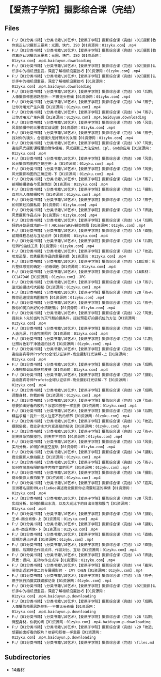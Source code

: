# 【爱燕子学院】摄影综合课（完结）

## Files

- `F:/【01分类书籍】\分类书籍\10艺术\【爱燕子学院】摄影综合课（完结）\01[摄影]教你真正认识摄影三要素：光圈、快门、ISO【01资源网：01zyku.com】.mp4`
- `F:/【01分类书籍】\分类书籍\10艺术\【爱燕子学院】摄影综合课（完结）\01[摄影]教你真正认识摄影三要素：光圈、快门、ISO【01资源网：01zyku.com】.mp4.baiduyun.downloading`
- `F:/【01分类书籍】\分类书籍\10艺术\【爱燕子学院】摄影综合课（完结）\02[摄影]认识手中的相机很重要，深度了解相机设置技巧【01资源网：01zyku.com】.mp4`
- `F:/【01分类书籍】\分类书籍\10艺术\【爱燕子学院】摄影综合课（完结）\02[摄影]认识手中的相机很重要，深度了解相机设置技巧【01资源网：01zyku.com】.mp4.baiduyun.downloading`
- `F:/【01分类书籍】\分类书籍\10艺术\【爱燕子学院】摄影综合课（完结）\03「后期」人像摄影修图思路刨析--不做无头苍蝇【01资源网：01zyku.com】.mp4`
- `F:/【01分类书籍】\分类书籍\10艺术\【爱燕子学院】摄影综合课（完结）\04「燕子」让你对用光产生兴趣【01资源网：01zyku.com】.mp4`
- `F:/【01分类书籍】\分类书籍\10艺术\【爱燕子学院】摄影综合课（完结）\04「燕子」让你对用光产生兴趣【01资源网：01zyku.com】.mp4.baiduyun.downloading`
- `F:/【01分类书籍】\分类书籍\10艺术\【爱燕子学院】摄影综合课（完结）\05「风景」风景拍摄中的三要素实战设置【01资源网：01zyku.com】.mp4`
- `F:/【01分类书籍】\分类书籍\10艺术\【爱燕子学院】摄影综合课（完结）\06「燕子」找对你的镜头，合适镜头是好照片的关键【01资源网：01zyku.com】.mp4`
- `F:/【01分类书籍】\分类书籍\10艺术\【爱燕子学院】摄影综合课（完结）\07「风景」高级风光摄影课程里的附件使用，风光摄影三大法宝Nd，Cpl，Gnd的应用【01资源网：01zyku.com】.mp4`
- `F:/【01分类书籍】\分类书籍\10艺术\【爱燕子学院】摄影综合课（完结）\08「风景」风光摄影构图的正确应用-上【01资源网：01zyku.com】.mp4`
- `F:/【01分类书籍】\分类书籍\10艺术\【爱燕子学院】摄影综合课（完结）\09「风景」风光摄影构图的正确应用-下【01资源网：01zyku.com】.mp4`
- `F:/【01分类书籍】\分类书籍\10艺术\【爱燕子学院】摄影综合课（完结）\10「燕子」前期拍摄装备与思路策划【01资源网：01zyku.com】.mp4`
- `F:/【01分类书籍】\分类书籍\10艺术\【爱燕子学院】摄影综合课（完结）\11「摄影」自然光人像拍摄技巧【01资源网：01zyku.com】.mp4`
- `F:/【01分类书籍】\分类书籍\10艺术\【爱燕子学院】摄影综合课（完结）\12「燕子」如何策划拍摄私房【01资源网：01zyku.com】.mp4`
- `F:/【01分类书籍】\分类书籍\10艺术\【爱燕子学院】摄影综合课（完结）\13「直播」风景摄影作品点评【01资源网：01zyku.com】.mp4`
- `F:/【01分类书籍】\分类书籍\10艺术\【爱燕子学院】摄影综合课（完结）\14「后期」好的开始是成功的一半！用CameraRaw铺垫修图【01资源网：01zyku.com】.mp4`
- `F:/【01分类书籍】\分类书籍\10艺术\【爱燕子学院】摄影综合课（完结）\15「直播」前期课程总结与互动点评【01资源网：01zyku.com】.mp4`
- `F:/【01分类书籍】\分类书籍\10艺术\【爱燕子学院】摄影综合课（完结）\16「后期」玩转PS曲线工具【01资源网：01zyku.com】.mp4`
- `F:/【01分类书籍】\分类书籍\10艺术\【爱燕子学院】摄影综合课（完结）\17「妆造」妆发造型，优秀摄影作品的重要前提【01资源网：01zyku.com】.mp4`
- `F:/【01分类书籍】\分类书籍\10艺术\【爱燕子学院】摄影综合课（完结）\18后期：照片整体感觉的确定--初级调色【01资源网：01zyku.com】.mp4`
- `F:/【01分类书籍】\分类书籍\10艺术\【爱燕子学院】摄影综合课（完结）\18素材：CC1A7946【01资源网：01zyku.com】.JPG`
- `F:/【01分类书籍】\分类书籍\10艺术\【爱燕子学院】摄影综合课（完结）\19「燕子」逆光拍摄技巧大揭秘【01资源网：01zyku.com】.mp4`
- `F:/【01分类书籍】\分类书籍\10艺术\【爱燕子学院】摄影综合课（完结）\20「燕子」教你迅速提高构图技巧【01资源网：01zyku.com】.mp4`
- `F:/【01分类书籍】\分类书籍\10艺术\【爱燕子学院】摄影综合课（完结）\21「燕子」教你如何拍出好的小清新照片【01资源网：01zyku.com】.mp4`
- `F:/【01分类书籍】\分类书籍\10艺术\【爱燕子学院】摄影综合课（完结）\22「风景」提前未卜先知当时的天气和拍摄条件，提前预定好拍摄机位的方法【01资源网：01zyku.com】.mp4`
- `F:/【01分类书籍】\分类书籍\10艺术\【爱燕子学院】摄影综合课（完结）\23「摄影」人造光源，打造完美照片【01资源网：01zyku.com】.mp4`
- `F:/【01分类书籍】\分类书籍\10艺术\【爱燕子学院】摄影综合课（完结）\24「后期」让照片色彩干净通透的技巧【01资源网：01zyku.com】.mp4`
- `F:/【01分类书籍】\分类书籍\10艺术\【爱燕子学院】摄影综合课（完结）\25「摄影」高级嘉宾导师Profoto全球认证讲师-商业摄影灯光讲解-上【01资源网：01zyku.com】.mp4`
- `F:/【01分类书籍】\分类书籍\10艺术\【爱燕子学院】摄影综合课（完结）\26「后期」人像棚拍调出质感的皮肤【01资源网：01zyku.com】.mp4`
- `F:/【01分类书籍】\分类书籍\10艺术\【爱燕子学院】摄影综合课（完结）\27「摄影」高级嘉宾导师Profoto全球认证讲师-商业摄影灯光讲解-下【01资源网：01zyku.com】.mp4`
- `F:/【01分类书籍】\分类书籍\10艺术\【爱燕子学院】摄影综合课（完结）\28「后期」调整身材，你我的痛【01资源网：01zyku.com】.mp4`
- `F:/【01分类书籍】\分类书籍\10艺术\【爱燕子学院】摄影综合课（完结）\29「妆造」想要拍出好看的胶片？妆容和胶卷一样重要【01资源网：01zyku.com】.mp4`
- `F:/【01分类书籍】\分类书籍\10艺术\【爱燕子学院】摄影综合课（完结）\30「后期」精益求精！提升一般人注意不到的细节【01资源网：01zyku.com】.mp4`
- `F:/【01分类书籍】\分类书籍\10艺术\【爱燕子学院】摄影综合课（完结）\31「妆造」摆脱俗套，商业杂志大片变高级的秘诀【01资源网：01zyku.com】.mp4`
- `F:/【01分类书籍】\分类书籍\10艺术\【爱燕子学院】摄影综合课（完结）\32「燕子」阴天日系拍摄技巧，阴天并不可怕【01资源网：01zyku.com】.mp4`
- `F:/【01分类书籍】\分类书籍\10艺术\【爱燕子学院】摄影综合课（完结）\33「风景」实战分析，如何拍出星空星轨【01资源网：01zyku.com】.mp4`
- `F:/【01分类书籍】\分类书籍\10艺术\【爱燕子学院】摄影综合课（完结）\34「摄影」商业摄影人像拍摄上【01资源网：01zyku.com】.mp4`
- `F:/【01分类书籍】\分类书籍\10艺术\【爱燕子学院】摄影综合课（完结）\35「燕子」如何在简单有限的条件内拍丰富的照片【01资源网：01zyku.com】.mp4`
- `F:/【01分类书籍】\分类书籍\10艺术\【爱燕子学院】摄影综合课（完结）\36「摄影」商业摄影人像拍摄下【01资源网：01zyku.com】.mp4`
- `F:/【01分类书籍】\分类书籍\10艺术\【爱燕子学院】摄影综合课（完结）\37「嘉宾」亚洲著名摄影师LeslieKee讲述商业摄影你必须要知道的事情【01资源网：01zyku.com】.mp4`
- `F:/【01分类书籍】\分类书籍\10艺术\【爱燕子学院】摄影综合课（完结）\38「风景」实战分析，如何拍摄出水流，以及大光比下的日出日落和慢门【01资源网：01zyku.com】.mp4`
- `F:/【01分类书籍】\分类书籍\10艺术\【爱燕子学院】摄影综合课（完结）\39「摄影」王卓-商业肖像-上【01资源网：01zyku.com】.mp4`
- `F:/【01分类书籍】\分类书籍\10艺术\【爱燕子学院】摄影综合课（完结）\40「摄影」王卓-商业肖像-下【01资源网：01zyku.com】.mp4`
- `F:/【01分类书籍】\分类书籍\10艺术\【爱燕子学院】摄影综合课（完结）\41「直播」后期沟通点评课【01资源网：01zyku.com】.mp4`
- `F:/【01分类书籍】\分类书籍\10艺术\【爱燕子学院】摄影综合课（完结）\42「直播」摄影、后期联合作品点评、作品对比、互动【01资源网：01zyku.com】.mp4`
- `F:/【01分类书籍】\分类书籍\10艺术\【爱燕子学院】摄影综合课（完结）\43「直播」风景：提问、互动与作业点评【01资源网：01zyku.com】.mp4`
- `F:/【01分类书籍】\分类书籍\10艺术\【爱燕子学院】摄影综合课（完结）\44「嘉宾」带你走近岩井俊二的专属摄影师 - IVY CHEN【01资源网：01zyku.com】.mp4`
- `F:/【01分类书籍】\分类书籍\10艺术\【爱燕子学院】摄影综合课（完结）\45「燕子」燕子旅行拍摄实践讲解记录【01资源网：01zyku.com】.mp4`
- `F:/【01分类书籍】\分类书籍\10艺术\【爱燕子学院】摄影综合课（完结）\02[摄影]认识手中的相机很重要，深度了解相机设置技巧【01资源网：01zyku.com】.mp4.baiduyun.p.downloading`
- `F:/【01分类书籍】\分类书籍\10艺术\【爱燕子学院】摄影综合课（完结）\03「后期」人像摄影修图思路刨析--不做无头苍蝇【01资源网：01zyku.com】.mp4.baiduyun.p.downloading`
- `F:/【01分类书籍】\分类书籍\10艺术\【爱燕子学院】摄影综合课（完结）\28「后期」调整身材，你我的痛【01资源网：01zyku.com】.mp4.baiduyun.p.downloading`
- `F:/【01分类书籍】\分类书籍\10艺术\【爱燕子学院】摄影综合课（完结）\29「妆造」想要拍出好看的胶片？妆容和胶卷一样重要【01资源网：01zyku.com】.mp4.baiduyun.p.downloading`
- `F:/【01分类书籍】\分类书籍\10艺术\【爱燕子学院】摄影综合课（完结）\files.md`

## Subdirectories

- 14素材
